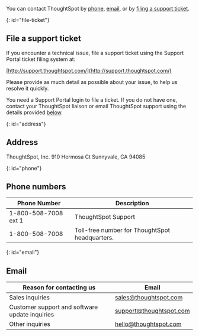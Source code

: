 You can contact ThoughtSpot by [phone](#phone), [email](#email), or by [filing a support ticket](#file-ticket).

{: id="file-ticket"}
## File a support ticket

If you encounter a technical issue, file a support ticket using the Support Portal ticket filing system at:

[http://support.thoughtspot.com/](http://support.thoughtspot.com/)

Please provide as much detail as possible about your issue, to help us resolve it quickly.

You need a Support Portal login to file a ticket. If you do not have one, contact your ThoughtSpot liaison or email ThoughtSpot support using the details provided [below](#email).

{: id="address"}
## Address

ThoughtSpot, Inc.
910 Hermosa Ct
Sunnyvale, CA 94085

{: id="phone"}
## Phone numbers

|Phone Number|Description|
|------------|-----------|
|1-800-508-7008 ext 1|ThoughtSpot Support|
|1-800-508-7008|Toll-free number for ThoughtSpot headquarters.|

{: id="email"}
## Email

| Reason for contacting us | Email |
| --------------------- | ----- |
| Sales inquiries | [sales@thoughtspot.com](mailto:sales@thoughtspot.com) |
| Customer support and software update inquiries | [support@thoughtspot.com](mailto:support@thoughtspot.com) |
| Other inquiries | [hello@thoughtspot.com](mailto:hello@thoughtspot.com) |
